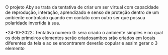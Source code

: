 O projeto Aby se trata da tentativa de criar um ser virtual com capacidade de reprodução, interação, aprendizado e senso de proteção dentro de um ambiente controlado quando em contato com outro ser que possua polaridade invertida à sua.

•24-10-2022: Tentativa numero 0: sera criado o ambiente simples e no qual os dois primeiros elementos serão criadosambos srão criados em locais diferentes da tela e ao se encontrarem deverão copular e assim gerar o 3 elemento
